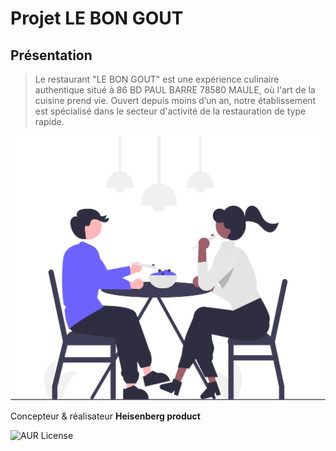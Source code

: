 # Projet LE BON GOUT
## Présentation
>Le restaurant "LE BON GOUT" est une expérience culinaire authentique situé à 86 BD PAUL BARRE 78580 MAULE, où l'art de la cuisine prend vie.
Ouvert depuis moins d’un an, notre établissement est spécialisé dans le secteur d'activité de la restauration de type rapide.


![cover](./asset/cover.svg)

Concepteur &amp; réalisateur **Heisenberg product**

![AUR License](https://img.shields.io/aur/license/c)
